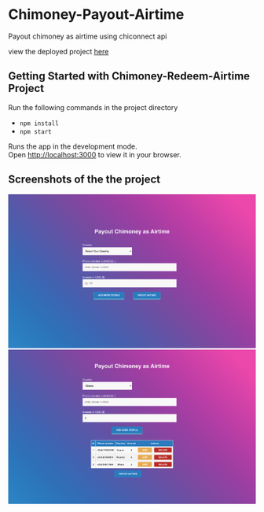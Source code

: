 # Chimoney-Payout-Airtime
Payout chimoney as airtime using chiconnect api

view the deployed project [here](https://chimoney-payout-airtime.vercel.app/)

## Getting Started with Chimoney-Redeem-Airtime Project
Run the following commands in the project directory

- `npm install`
- `npm start`


Runs the app in the development mode.\
Open [http://localhost:3000](http://localhost:3000) to view it in your browser.

## Screenshots of the the project
<img src="/src/assets/example-1.png" alt="screenshot" title="screenshot">

<img src="/src/assets/example-2.png" alt="screenshot" title="screenshot">





